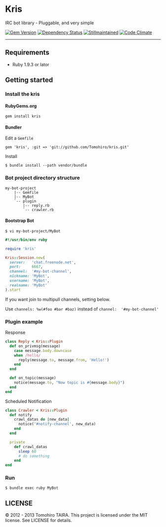 Kris
================================================================================

IRC bot library - Pluggable, and very simple

[![Gem Version](https://badge.fury.io/rb/kris.png)](http://badge.fury.io/rb/kris)
[![Dependency Status](https://gemnasium.com/Tomohiro/kris.png)](https://gemnasium.com/Tomohiro/kris)
[![Stillmaintained](http://stillmaintained.com/Tomohiro/kris.png)](http://stillmaintained.com/Tomohiro/kris)
[![Code Climate](https://codeclimate.com/badge.png)](https://codeclimate.com/github/Tomohiro/kris)


---


Requirements
--------------------------------------------------------------------------------

- Ruby 1.9.3 or lator


Getting started
--------------------------------------------------------------------------------


### Install the kris

#### RubyGems.org

    gem install kris


#### Bundler

Edit a `Gemfile`

    gem 'kris', :git => 'git://github.com/Tomohiro/kris.git'


Install

    $ bundle install --path vendor/bundle


### Bot project directory structure

    my-bot-project
        |-- Gemfile
        |-- MyBot
        `-- plugin
            |-- reply.rb
            `-- crawler.rb


#### Bootstrap Bot

    $ vi my-bot-project/MyBot

```ruby
#!/usr/bin/env ruby

require 'kris'

Kris::Session.new(
  server:   'chat.freenode.net',
  port:     6667,
  channel:  '#my-bot-channel',
  nickname: 'MyBot',
  username: 'MyBot',
  realname: 'MyBot'
).start
```

If you want join to multipull channels, setting below.

Use `channels: %w(#foo #bar #baz)` instead of  `channel:  '#my-bot-channel'`


### Plugin example

Response

```ruby
class Reply < Kris::Plugin
  def on_privmsg(message)
    case message.body.downcase
    when /hello/
      reply(message.to, message.from, 'Hello!')
    end
  end

  def on_topic(message)
    notice(message.to, "Now topic is #{message.body}")
  end
end
```

Scheduled Notification

```ruby
class Crawler < Kris::Plugin
  def notify
    crawl_datas do |new_data|
      notice('#notify-channel', new_data)
    end
  end

  private
    def crawl_datas
      sleep 60
      # do something
    end
end
```


### Run

    $ bundle exec ruby MyBot




LICENSE
--------------------------------------------------------------------------------

&copy; 2012 - 2013 Tomohiro TAIRA.
This project is licensed under the MIT license.
See LICENSE for details.
